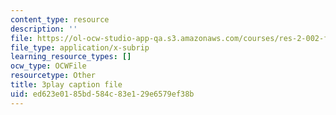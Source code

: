 ```yaml
---
content_type: resource
description: ''
file: https://ol-ocw-studio-app-qa.s3.amazonaws.com/courses/res-2-002-finite-element-procedures-for-solids-and-structures-spring-2010/ed623e0185bd584c83e129e6579ef38b_6pHHh67t6F8.vtt
file_type: application/x-subrip
learning_resource_types: []
ocw_type: OCWFile
resourcetype: Other
title: 3play caption file
uid: ed623e01-85bd-584c-83e1-29e6579ef38b
---
```

